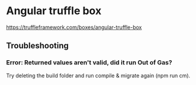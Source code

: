 # Angular truffle box

https://truffleframework.com/boxes/angular-truffle-box

## Troubleshooting

### Error: Returned values aren't valid, did it run Out of Gas?

Try deleting the build folder and run compile & migrate again (npm run cm).

